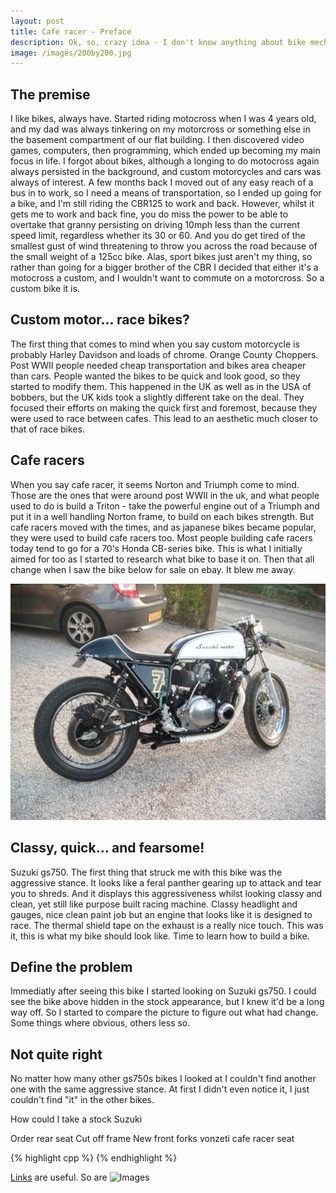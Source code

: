 ```yaml
---
layout: post
title: Cafe racer - Preface
description: Ok, so, crazy idea - I don't know anything about bike mechanics, but I'm going to build a bike. Luckily, I think I've made a good choice...
image: /images/200by200.jpg
---
```


## The premise
I like bikes, always have. Started riding motocross when I was 4 years old, and my dad was always tinkering on my motorcross or something else in the basement compartment of our flat building. I then discovered video games, computers, then programming, which ended up becoming my main focus in life. I forgot about bikes, although a longing to do motocross again always persisted in the background, and custom motorcycles and cars was always of interest. A few months back I moved out of any easy reach of a bus in to work, so I need a means of transportation, so I ended up going for a bike, and I'm still riding the CBR125 to work and back. However, whilst it gets me to work and back fine, you do miss the power to be able to overtake that granny persisting on driving 10mph less than the current speed limit, regardless whether its 30 or 60. And you do get tired of the smallest gust of wind threatening to throw you across the road because of the small weight of a 125cc bike. Alas, sport bikes just aren't my thing, so rather than going for a bigger brother of the CBR I decided that either it's a motocross a custom, and I wouldn't want to commute on a motorcross. So a custom bike it is.

## Custom motor... race bikes?
The first thing that comes to mind when you say custom motorcycle is probably Harley Davidson and loads of chrome. Orange County Choppers. Post WWII people needed cheap transportation and bikes area cheaper than cars. People wanted the bikes to be quick and look good, so they started to modify them. This happened in the UK as well as in the USA of bobbers, but the UK kids took a slightly different take on the deal. They focused their efforts on making the quick first and foremost, because they were used to race between cafes. This lead to an aesthetic much closer to that of race bikes.

## Cafe racers
When you say cafe racer, it seems Norton and Triumph come to mind. Those are the ones that were around post WWII in the uk, and what people used to do is build a Triton - take the powerful engine out of a Triumph and put it in a well handling Norton frame, to build on each bikes strength. But cafe racers moved with the times, and as japanese bikes became popular, they were used to build cafe racers too. Most people building cafe racers today tend to go for a 70's Honda CB-series bike. This is what I initially aimed for too as I started to research what bike to base it on. Then that all change when I saw the bike below for sale on ebay. It blew me away.

![Suzuki image](/images/suzuki.jpg)

## Classy, quick... and fearsome!
Suzuki gs750. The first thing that struck me with this bike was the aggressive stance. It looks like a feral panther gearing up to attack and tear you to shreds. And it displays this aggressiveness whilst looking classy and clean, yet still like purpose built racing machine. Classy headlight and gauges, nice clean paint job but an engine that looks like it is designed to race. The thermal shield tape on the exhaust is a really nice touch. This was it, this is what my bike should look like. Time to learn how to build a bike.

## Define the problem
Immediatly after seeing this bike I started looking on Suzuki gs750. I could see the bike above hidden in the stock appearance, but I knew it'd be a long way off. So I started to compare the picture to figure out what had change. Some things where obvious, others less so.

## Not quite right
No matter how many other gs750s bikes I looked at I couldn't find another one with the same aggressive stance. At first I didn't even notice it, I just couldn't find "it" in the other bikes.

How could I take a stock Suzuki

Order rear seat
Cut off frame
New front forks
vonzeti cafe racer seat



{% highlight cpp %}
{% endhighlight %}

[Links](http://google.co.uk) are useful.
So are ![Images](/images/images.jpg)
